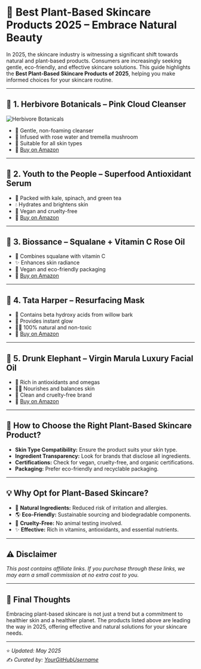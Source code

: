 # 🌿 Best Plant-Based Skincare Products 2025 – Embrace Natural Beauty

In 2025, the skincare industry is witnessing a significant shift towards natural and plant-based products. Consumers are increasingly seeking gentle, eco-friendly, and effective skincare solutions. This guide highlights the **Best Plant-Based Skincare Products of 2025**, helping you make informed choices for your skincare routine.

---

## 🌱 1. **Herbivore Botanicals – Pink Cloud Cleanser**

![Herbivore Botanicals](https://via.placeholder.com/400x200)

- 🌸 Gentle, non-foaming cleanser
- 🌿 Infused with rose water and tremella mushroom
- 🧴 Suitable for all skin types
- 🔗 [Buy on Amazon](#)

---

## 🌼 2. **Youth to the People – Superfood Antioxidant Serum**

- 🥦 Packed with kale, spinach, and green tea
- 💧 Hydrates and brightens skin
- 🌱 Vegan and cruelty-free
- 🔗 [Buy on Amazon](#)

---

## 🌺 3. **Biossance – Squalane + Vitamin C Rose Oil**

- 🌹 Combines squalane with vitamin C
- ✨ Enhances skin radiance
- 🐰 Vegan and eco-friendly packaging
- 🔗 [Buy on Amazon](#)

---

## 🍃 4. **Tata Harper – Resurfacing Mask**

- 🌼 Contains beta hydroxy acids from willow bark
- 🌿 Provides instant glow
- 🧖‍♀️ 100% natural and non-toxic
- 🔗 [Buy on Amazon](#)

---

## 🌸 5. **Drunk Elephant – Virgin Marula Luxury Facial Oil**

- 🥥 Rich in antioxidants and omegas
- 💆‍♀️ Nourishes and balances skin
- 🐘 Clean and cruelty-free brand
- 🔗 [Buy on Amazon](#)

---

## 🛒 How to Choose the Right Plant-Based Skincare Product?

- **Skin Type Compatibility:** Ensure the product suits your skin type.
- **Ingredient Transparency:** Look for brands that disclose all ingredients.
- **Certifications:** Check for vegan, cruelty-free, and organic certifications.
- **Packaging:** Prefer eco-friendly and recyclable packaging.

---

## 💡 Why Opt for Plant-Based Skincare?

- 🌿 **Natural Ingredients:** Reduced risk of irritation and allergies.
- 🌎 **Eco-Friendly:** Sustainable sourcing and biodegradable components.
- 🐰 **Cruelty-Free:** No animal testing involved.
- ✨ **Effective:** Rich in vitamins, antioxidants, and essential nutrients.

---

## ⚠️ Disclaimer

_This post contains affiliate links. If you purchase through these links, we may earn a small commission at no extra cost to you._

---

## 📌 Final Thoughts

Embracing plant-based skincare is not just a trend but a commitment to healthier skin and a healthier planet. The products listed above are leading the way in 2025, offering effective and natural solutions for your skincare needs.

---

⭐ _Updated: May 2025_  
✍️ _Curated by: [YourGitHubUsername](https://github.com/YourGitHubUsername)_
